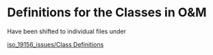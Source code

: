 # Definitions for the Classes in O&M

Have been shifted to individual files under 

[iso_19156_issues/Class Definitions](https://github.com/opengeospatial/om-swg/tree/master/iso_19156_issues/Class%20Definitions)


